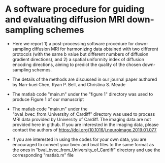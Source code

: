 # A software procedure for guiding and evaluating diffusion MRI down-sampling schemes

* Here we report 1) a post-processing software procedure for down-sampling diffusion MRI for harmonizing data obtained with two different protocols (with the same b value but different numbers of diffusion gradient directions), and 2) a spatial uniformity index of diffusion encoding directions, aiming to predict the quality of the chosen down-sampling schemes. 

* The details of the methods are discussed in our journal paper authored by Nan-kuei Chen, Ryan P. Bell, and Christina S. Meade

* The matlab code "main.m" under the "figure 1" directory was used to produce Figure 1 of our manuscript

* The matlab code "main.m" under the "bval_bvec_from_University_of_Cardiff" directory was used to process MRI data provided by University of Cardiff. The imaging data are not provided here in github. If you are interested in the imaging data, please contact the authors of https://doi.org/10.1016/j.neuroimage.2019.01.077

* If you are interested in using the codes for your own data, you are encouraged to convert your bvec and bval files to the same format as the ones in "bval_bvec_from_University_of_Cardiff" directory and use the corresponding "matlab.m" file